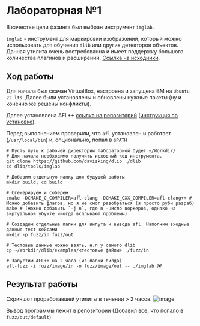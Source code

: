 # Лабораторная №1

В качестве цели фазинга был выбран инструмент `imglab`.

`imglab` - инструмент для маркировки изображений, который можно использовать для обучения `dlib` или других детекторов объектов. Данная утилита очень востребованна и имеет поддержку большого количества плагинов и расширений. [Ссылка на исходники](https://github.com/davisking/dlib/tree/master/tools/imglab).

## Ход работы
Для начала был скачан VirtualBox, настроена и запущена ВМ на `Ubuntu 22 lts`. Далее были установлены и обновлены нужные пакеты (ну и конечно же решены конфликты).

Далее установлена AFL++ [ссылка на репозиторий](https://github.com/AFLplusplus/AFLplusplus) ([инструкция по установке](https://github.com/AFLplusplus/AFLplusplus/blob/stable/docs/INSTALL.md)).

Перед выполнением проверили, что `afl` установлен и работает (`/usr/local/bin`) и, опционально, попал в `$PATH`
```shell
# Пусть путь к рабочей директории лабораторной будет ~/Workdir/
# Для начала необходимо получить исходный код инструмента.
git clone https://github.com/davisking/dlib ./dlib
cd dlib/tools/imglab

# Добавим отдельную папку для будущей работы
mkdir build; cd build

# Сгенерируем и соберем
cmake -DCMAKE_C_COMPILER=afl-clang -DCMAKE_CXX_COMPILER=afl-clang++ # Можно добавить флагов, но я не смог разобраться (я просто руби разраб)
make # (можно добавить `-j n`, где n -число воркеров, однако на виртуальной убунте иногда всплывают проблемы)

# Создадим отдельные папки для инпута и вывода afl. Наполним входные данные тест кейсами
mkdir -p fuzz/in fuzz/out

# Тестовые данные можно взять, н.п у самого dlib
cp ~/Workdir/dlib/examples/<тестовые файлы> ./fuzz/in

# Запустим AFL++ на 2 часа (из папки билда)
afl-fuzz -i fuzz/image/in -o fuzz/image/out -- ./imglab @@
```

## Результат работы
Скриншот проработавшей утилиты в течении > 2 часов.
![image](https://user-images.githubusercontent.com/90094191/204144593-963142f8-5881-439c-bd7c-1a1f1a0db8ef.png)

Вывод программы лежит в репозитории (Добавил все, что попало в `fuzz/out/default`)
